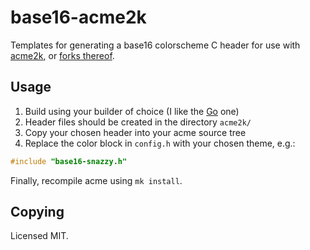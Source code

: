 # base16-acme2k

Templates for generating a base16 colorscheme C header for use with
[acme2k][acme2kUpstream], or [forks thereof][acme2kforks].

## Usage

1. Build using your builder of choice (I like the [Go][gobuilder] one)
2. Header files should be created in the directory `acme2k/`
3. Copy your chosen header into your acme source tree
4. Replace the color block in `config.h` with your chosen theme, e.g.:

```c
#include "base16-snazzy.h"
```

Finally, recompile acme using `mk install`.

## Copying

Licensed MIT.

[acme2kUpstream]: https://github.com/karahobny/acme2k
[acme2kforks]: https://github.com/japanoise/acme2k
[gobuilder]: https://github.com/tinted-theming/base16-builder-go
